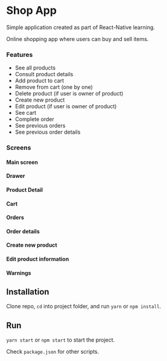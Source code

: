 # Shop App

Simple application created as part of React-Native learning.

Online shopping app where users can buy and sell items.

### Features

- See all products
- Consult product details
- Add product to cart
- Remove from cart (one by one)
- Delete product (if user is owner of product)
- Create new product
- Edit product (if user is owner of product)
- See cart
- Complete order
- See previous orders
- See previous order details

### Screens

#### Main screen

#### Drawer

#### Product Detail

#### Cart

#### Orders

#### Order details

#### Create new product

#### Edit product information

#### Warnings

## Installation

Clone repo, `cd` into project folder, and run `yarn` or `npm install`.

## Run

`yarn start` or `npm start` to start the project.

Check `package.json` for other scripts.
